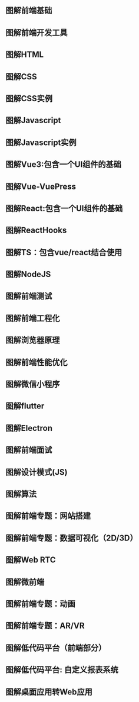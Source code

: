 ## 图解前端基础
## 图解前端开发工具
## 图解HTML
## 图解CSS
## 图解CSS实例
## 图解Javascript
## 图解Javascript实例
## 图解Vue3:包含一个UI组件的基础
## 图解Vue-VuePress
## 图解React:包含一个UI组件的基础
## 图解ReactHooks
## 图解TS：包含vue/react结合使用
## 图解NodeJS
## 图解前端测试
## 图解前端工程化
## 图解浏览器原理
## 图解前端性能优化
## 图解微信小程序
## 图解flutter
## 图解Electron
## 图解前端面试
## 图解设计模式(JS)
## 图解算法
## 图解前端专题：网站搭建
## 图解前端专题：数据可视化（2D/3D）
## 图解Web RTC
## 图解微前端
## 图解前端专题：动画
## 图解前端专题：AR/VR
## 图解低代码平台（前端部分）
## 图解低代码平台: 自定义报表系统
## 图解桌面应用转Web应用

